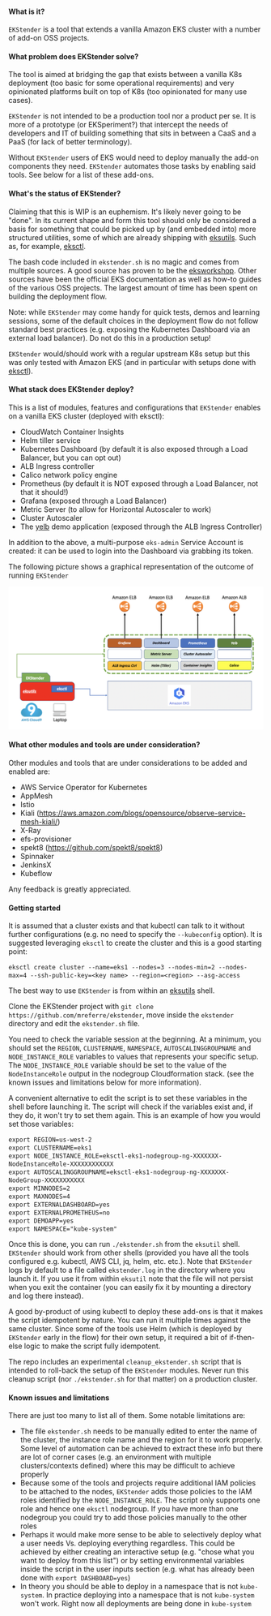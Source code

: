 #### What is it?

`EKStender` is a tool that extends a vanilla Amazon EKS cluster with a number of add-on OSS projects.

#### What problem does EKStender solve?

The tool is aimed at bridging the gap that exists between a vanilla K8s deployment (too basic for some operational requirements) and very opinionated platforms built on top of K8s (too opinionated for many use cases).

`EKStender` is not intended to be a production tool nor a product per se. It is more of a prototype (or EKSperiment?) that intercept the needs of developers and IT of building something that sits in between a CaaS and a PaaS (for lack of better terminology). 

Without `EKStender` users of EKS would need to deploy manually the add-on components they need. `EKStender` automates those tasks by enabling said tools. See below for a list of these add-ons.  

#### What's the status of EKStender?

Claiming that this is WIP is an euphemism. It's likely never going to be "done". In its current shape and form this tool should only be considered a basis for something that could be picked up by (and embedded into) more structured utilities, some of which are already shipping with [eksutils](https://github.com/mreferre/eksutils). Such as, for example, [eksctl](https://github.com/weaveworks/eksctl). 

The bash code included in `ekstender.sh` is no magic and comes from multiple sources. A good source has proven to be the [eksworkshop](https://eksworkshop.com/). Other sources have been the official EKS documentation as well as how-to guides of the various OSS projects. The largest amount of time has been spent on building the deployment flow. 

Note: while `EKStender` may come handy for quick tests, demos and learning sessions, some of the default choices in the deployment flow do not follow standard best practices (e.g. exposing the Kubernetes Dashboard via an external load balancer). Do not do this in a production setup! 

`EKStender` would/should work with a regular upstream K8s setup but this was only tested with Amazon EKS (and in particular with setups done with [eksctl](https://github.com/weaveworks/eksctl)).

#### What stack does EKStender deploy?

This is a list of modules, features and configurations that `EKStender` enables on a vanilla EKS cluster (deployed with eksctl):

-  CloudWatch Container Insights
-  Helm tiller service
-  Kubernetes Dashboard (by default it is also exposed through a Load Balancer, but you can opt out)
-  ALB Ingress controller 
-  Calico network policy engine  
-  Prometheus (by default it is NOT exposed through a Load Balancer, not that it should!)
-  Grafana (exposed through a Load Balancer)
-  Metric Server (to allow for Horizontal Autoscaler to work)
-  Cluster Autoscaler 
-  The [yelb](https://github.com/mreferre/yelb) demo application (exposed through the ALB Ingress Controller)

In addition to the above, a multi-purpose `eks-admin` Service Account is created: it can be used to login into the Dashboard via grabbing its token. 

The following picture shows a graphical representation of the outcome of running `EKStender`

![Ekstender](ekstender.png)

#### What other modules and tools are under consideration?

Other modules and tools that are under considerations to be added and enabled are:

- AWS Service Operator for Kubernetes
- AppMesh 
- Istio
- Kiali (https://aws.amazon.com/blogs/opensource/observe-service-mesh-kiali/)
- X-Ray
- efs-provisioner 
- spekt8 (https://github.com/spekt8/spekt8) 
- Spinnaker
- JenkinsX
- Kubeflow 

Any feedback is greatly appreciated.

#### Getting started

It is assumed that a cluster exists and that kubectl can talk to it without further configurations (e.g. no need to specify the `--kubeconfig` option). It is suggested leveraging `eksctl` to create the cluster and this is a good starting point:
```
eksctl create cluster --name=eks1 --nodes=3 --nodes-min=2 --nodes-max=4 --ssh-public-key=<key name> --region=<region> --asg-access
```

The best way to use `EKStender` is from within an [eksutils](https://github.com/mreferre/eksutils) shell. 

Clone the EKStender project with `git clone https://github.com/mreferre/ekstender`, move inside the `ekstender` directory and edit the `ekstender.sh` file. 

You need to check the variable session at the beginning. At a minimum, you should set the `REGION`, `CLUSTERNAME`, `NAMESPACE`, `AUTOSCALINGGROUPNAME` and `NODE_INSTANCE_ROLE` variables to values that represents your specific setup. The `NODE_INSTANCE_ROLE` variable should be set to the value of the `NodeInstanceRole` output in the nodegroup Cloudformation stack. (see the known issues and limitations below for more information).

A convenient alternative to edit the script is to set these variables in the shell before launching it. The script will check if the variables exist and, if they do, it won't try to set them again. This is an example of how you would set those variables:

```
export REGION=us-west-2
export CLUSTERNAME=eks1
export NODE_INSTANCE_ROLE=eksctl-eks1-nodegroup-ng-XXXXXXX-NodeInstanceRole-XXXXXXXXXXXX
export AUTOSCALINGGROUPNAME=eksctl-eks1-nodegroup-ng-XXXXXXX-NodeGroup-XXXXXXXXXXX
export MINNODES=2 
export MAXNODES=4
export EXTERNALDASHBOARD=yes 
export EXTERNALPROMETHEUS=no 
export DEMOAPP=yes 
export NAMESPACE="kube-system"
```

Once this is done, you can run `./ekstender.sh` from the `eksutil` shell. `EKStender` should work from other shells (provided you have all the tools configured e.g. kubectl, AWS CLI, jq, helm, etc. etc.). Note that `EKStender` logs by default to a file called `ekstender.log` in the directory where you launch it. If you use it from within `eksutil` note that the file will not persist when you exit the container (you can easily fix it by mounting a directory and log there instead).

A good by-product of using kubectl to deploy these add-ons is that it makes the script idempotent by nature. You can run it multiple times against the same cluster. Since some of the tools use Helm (which is deployed by `EKStender` early in the flow) for their own setup, it required a bit of if-then-else logic to make the script fully idempotent. 

The repo includes an experimental `cleanup_ekstender.sh` script that is intended to roll-back the setup of the `EKStender` modules. Never run this cleanup script (nor `./ekstender.sh` for that matter) on a production cluster.

#### Known issues and limitations

There are just too many to list all of them. Some notable limitations are:

- The file `ekstender.sh` needs to be manually edited to enter the name of the cluster, the instance role name and the region for it to work properly. Some level of automation can be achieved to extract these info but there are lot of corner cases (e.g. an environment with multiple clusters/contexts defined) where this may be difficult to achieve properly
- Because some of the tools and projects require additional IAM policies to be attached to the nodes, `EKStender` adds those policies to the IAM roles identified by the `NODE_INSTANCE_ROLE`. The script only supports one role and hence one `eksctl` nodegroup. If you have more than one nodegroup you could try to add those policies manually to the other roles
- Perhaps it would make more sense to be able to selectively deploy what a user needs Vs. deploying everything regardless. This could be achieved by either creating an interactive setup (e.g. "chose what you want to deploy from this list") or by setting environmental variables inside the script in the user inputs section (e.g. what has already been done with `export DASHBOARD=yes`)
- In theory you should be able to deploy in a namespace that is not `kube-system`. In practice deploying into a namespace that is not `kube-system` won't work. Right now all deployments are being done in `kube-system`


